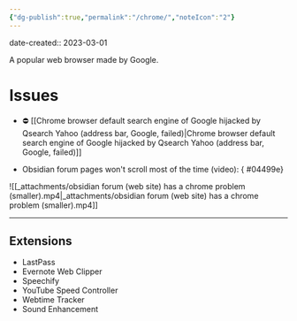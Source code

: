 ```yaml
---
{"dg-publish":true,"permalink":"/chrome/","noteIcon":"2"}
---
```


date-created:: 2023-03-01

A popular web browser made by Google.
# Issues

- ⛔️ [[Chrome browser default search engine of Google hijacked by Qsearch Yahoo (address bar, Google, failed)\|Chrome browser default search engine of Google hijacked by Qsearch Yahoo (address bar, Google, failed)]] 

- Obsidian forum pages won't scroll most of the time (video):
{ #04499e}


![[_attachments/obsidian forum (web site) has a chrome problem (smaller).mp4\|_attachments/obsidian forum (web site) has a chrome problem (smaller).mp4]]

---
## Extensions

- LastPass
- Evernote Web Clipper
- Speechify
- YouTube Speed Controller
- Webtime Tracker
- Sound Enhancement
